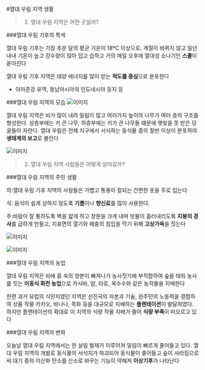 #열대 우림 지역 생활

> 1. 열대 우림 지역은 어떤 곳일까?

###열대 우림 기후의 특색

열대 우림 기후는 가장 추운 달의 평균 기온이 18ºC 이상으로, 계절이 바뀌지 않고 일년 내내 기온이 높고 강수량이 많아 덥고 습하고 거의 매일 오후에 열대성 소나기인 **스콜**이 쏟아진다

열대 우림 기후 지역은 태양 에너지를 많이 받는 **적도를 중심**으로 분포한다

- 아마존강 유역, 동남아시아의 인도네시아 등지 등

###열대 우림 지역의 모습
![이미지](https://haeineda.github.io/img/tree.PNG)

열대 우림 지역은 비가 많이 내려 밀림이 많고 여러가지 높이의 나무가 여러 층의 구조를 형성한다.
 상층부에는 키 큰 나무, 하층부에는 키가 큰 나무들 떄문에 햇빛을 못 받은 덩굴들이 자란다. 
열대 우림은 전체 지구에서 서식하는 동식물 종의 절반 이상이 분포하여 **생태계의 보고**로 불린다

![이미지](https://haeineda.github.io/img/rain.PNG)



> 2. 열대 우림 지역 사람들은 어떻게 살아갈까?

###열대 우림 지역의 주민 생활

의:열대 우림 기후 지역의 사람들은 가볍고 통풍이 잘되는 간편한 옷을 주로 입는다

식: 음식이 쉽게 상하지 않도록 **기름**이나 **향신료**를 많이 사용한다. 

주:바람이 잘 통하도록 벽을 얇게 하고 창문을 크게 내며 빗물이 흘러내리도록 **지붕의 경사**를 급하게 만들고, 지표면의 열기와 해충의 침입을 막기 위해 **고상가옥**을 짓는다

![이미지](https://haeineda.github.io/img/food.png)

![이미지](https://haeineda.github.io/img/house.png)

###열대 우림 지역의 농업

 열대 우림 지역은 비에 흙 속의 양분이 빠져나가 농사짓기에 부적합하여 숲을 태워 농사를 짓는 **이동식 화전 농업**으로 카사바, 얌, 타로, 옥수수와 같은 농작물을 지배한다

 한편 과거 유럽의 식민지였던 지역은 선진국의 자본과 기술, 원주민의 노동력을 결합하여 상품 작물 카카오, 바나나, 목화 등을 대규모로 지배하는 **플랜테이션**이 발달하였다. 하지만 플랜테이션의 확대로 이 지역의 식량 작물 지배가 줄어 **식량 부족**이 떠오르고 있다

###열대 우림 지역의 변화

오늘날 열대 우림 지역에서는 한 살림 벌채가 이루어져 밀림이 빠르게 줄어들고 있다. 열대 우림 지역의 개발로 동식물의 서식지가 파괴되어 동식물이 줄어들고 숲이 사라짐으로써 대기 중의 이산화 탄소를 산소로 바꾸는 기능이 약해져 **이상기후**가 나타난다